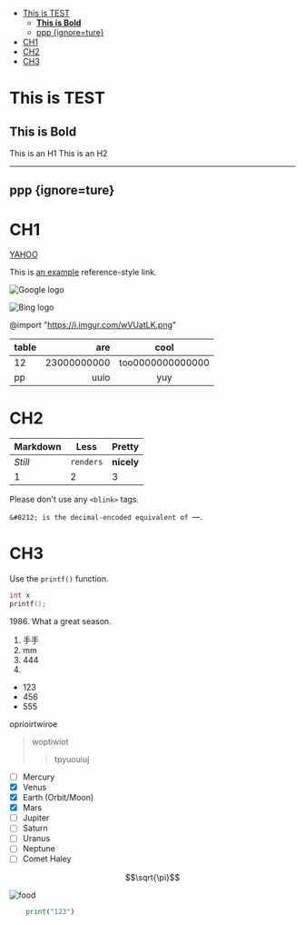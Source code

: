 
<!-- @import "[TOC]" {cmd="toc" depthFrom=1 depthTo=6 orderedList=false} -->

<!-- code_chunk_output -->

- [This is TEST](#this-is-test)
  - [__This is Bold__](#this-is-bold)
  - [ppp {ignore=ture}](#ppp-ignoreture)
- [CH1](#ch1)
- [CH2](#ch2)
- [CH3](#ch3)

<!-- /code_chunk_output -->

# This is TEST #
## __This is Bold__




This is an H1
This is an H2
_____________

## ppp {ignore=ture}
# CH1
[YAHOO](https://tw.yahoo.com "YPP")

This is [an example][1] reference-style link.

[1]:https://www.google.com

![Google logo][2]

![Bing logo][3]

[2]: https://www.google.com/images/branding/googlelogo/2x/googlelogo_color_272x92dp.png

[3]: https://attach2.mobile01.com/image/news/669194264c6320fa0f19f66dceb48e8b.jpg

@import "https://i.imgur.com/wVUatLK.png"

| table | are         | cool             |
| ----- | ----------: | :--------------: |
| 12    | 23000000000 | too0000000000000 |
| pp    | uuio        | yuy              |

# CH2
| Markdown | Less      | Pretty     |
| -------- | --------- | ---------- |
| *Still*  | `renders` | **nicely** |
| 1        | 2         | 3          |

Please don't use any `<blink>` tags.

`&#8212; is the decimal-encoded equivalent of `&mdash;.
# CH3
Use the `printf()` function.
```c
int x
printf();
```

1986\. What a great season.
1. 手手
2. mm
3. 444
4. 

- 123
- 456
- 555

oprioirtwiroe
>woptiwiot
>>tpyuouiuj

- [ ] Mercury
- [x] Venus
- [x] Earth (Orbit/Moon)
- [x] Mars
- [ ] Jupiter
- [ ] Saturn
- [ ] Uranus
- [ ] Neptune
- [ ] Comet Haley

$$\sqrt{\pi}$$

![food](1.png)

```python
    print("123")
```















